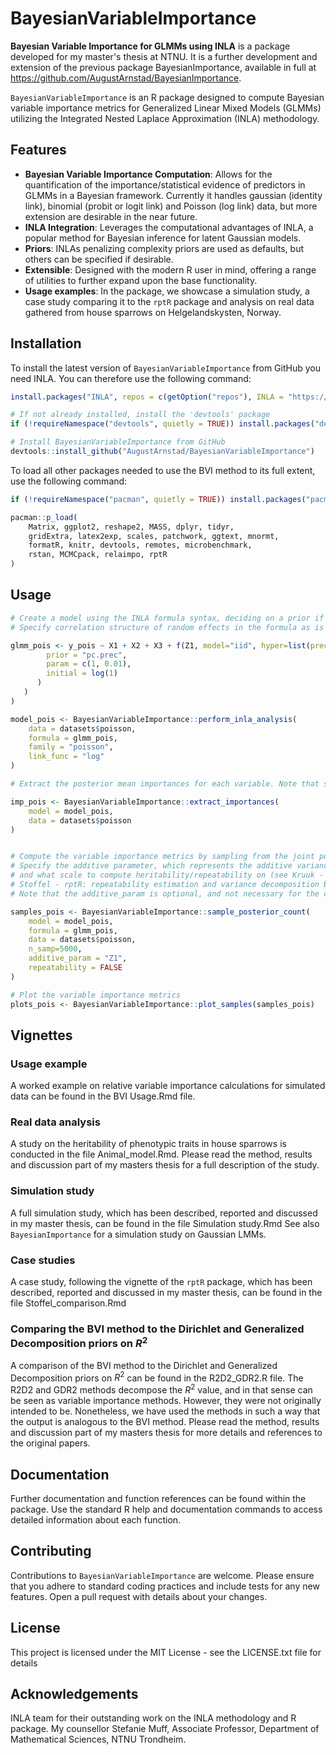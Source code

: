 # BayesianVariableImportance
**Bayesian Variable Importance for GLMMs using INLA** is a package developed for my master's thesis at NTNU. It is a further development and extension of the previous package BayesianImportance, available in full at https://github.com/AugustArnstad/BayesianImportance.

`BayesianVariableImportance` is an R package designed to compute Bayesian variable importance metrics for Generalized Linear Mixed Models (GLMMs) utilizing the Integrated Nested Laplace Approximation (INLA) methodology.

## Features
- **Bayesian Variable Importance Computation**: Allows for the quantification of the importance/statistical evidence of predictors in GLMMs in a Bayesian framework. Currently it handles gaussian (identity link), binomial (probit or logit link) and Poisson (log link) data, but more extension are desirable in the near future.
- **INLA Integration**: Leverages the computational advantages of INLA, a popular method for Bayesian inference for latent Gaussian models.
- **Priors**: INLAs penalizing complexity priors are used as defaults, but others can be specified if desirable.
- **Extensible**: Designed with the modern R user in mind, offering a range of utilities to further expand upon the base functionality.
- **Usage examples**: In the package, we showcase a simulation study, a case study comparing it to the `rptR` package and analysis on real data gathered from house sparrows on Helgelandskysten, Norway.

## Installation
To install the latest version of `BayesianVariableImportance` from GitHub you need INLA. You can therefore use the following command:
```R
install.packages("INLA", repos = c(getOption("repos"), INLA = "https://inla.r-inla-download.org/R/stable"), dep = TRUE)

# If not already installed, install the 'devtools' package
if (!requireNamespace("devtools", quietly = TRUE)) install.packages("devtools")

# Install BayesianVariableImportance from GitHub
devtools::install_github("AugustArnstad/BayesianVariableImportance")
``` 
To load all other packages needed to use the BVI method to its full extent, use the following command:

```R
if (!requireNamespace("pacman", quietly = TRUE)) install.packages("pacman")

pacman::p_load(
    Matrix, ggplot2, reshape2, MASS, dplyr, tidyr,
    gridExtra, latex2exp, scales, patchwork, ggtext, mnormt,
    formatR, knitr, devtools, remotes, microbenchmark, 
    rstan, MCMCpack, relaimpo, rptR
)
``` 

## Usage
```R
# Create a model using the INLA formula syntax, deciding on a prior if necessary. 
# Specify correlation structure of random effects in the formula as is standard for INLA models.

glmm_pois <- y_pois ~ X1 + X2 + X3 + f(Z1, model="iid", hyper=list(prec = list(
        prior = "pc.prec",
        param = c(1, 0.01),
        initial = log(1)
      )
   )
)

model_pois <- BayesianVariableImportance::perform_inla_analysis(
    data = datasets$poisson, 
    formula = glmm_pois, 
    family = "poisson", 
    link_func = "log"
)

# Extract the posterior mean importances for each variable. Note that sampling is adviced!

imp_pois <- BayesianVariableImportance::extract_importances(
    model = model_pois, 
    data = datasets$poisson
)


# Compute the variable importance metrics by sampling from the joint posterior. 
# Specify the additive parameter, which represents the additive variance component for computing ICC/Readbility/heritability
# and what scale to compute heritability/repeatability on (see Kruuk - Estimating genetic parameters in natural populations using the ‘animal model’ (2004) and
# Stoffel - rptR: repeatability estimation and variance decomposition by generalized linear mixed-effects models for explanations).
# Note that the additive_param is optional, and not necessary for the computation of the variable importance metrics.

samples_pois <- BayesianVariableImportance::sample_posterior_count(
    model = model_pois, 
    formula = glmm_pois, 
    data = datasets$poisson, 
    n_samp=5000, 
    additive_param = "Z1", 
    repeatability = FALSE
)

# Plot the variable importance metrics
plots_pois <- BayesianVariableImportance::plot_samples(samples_pois)
``` 

## Vignettes

### Usage example
A worked example on relative variable importance calculations for simulated data can be found in the BVI Usage.Rmd file.

### Real data analysis
A study on the heritability of phenotypic traits in house sparrows is conducted in the file Animal_model.Rmd. Please read the method, results and discussion part of my masters thesis for a full description of the study.

### Simulation study
A full simulation study, which has been described, reported and discussed in my master thesis, can be found in the file Simulation study.Rmd
See also `BayesianImportance` for a simulation study on Gaussian LMMs.

### Case studies
A case study, following the vignette of the `rptR` package, which has been described, reported and discussed in my master thesis, can be found in the file Stoffel_comparison.Rmd

### Comparing the BVI method to the Dirichlet and Generalized Decomposition priors on $R^2$
A comparison of the BVI method to the Dirichlet and Generalized Decomposition priors on $R^2$ can be found in the R2D2_GDR2.R file. The R2D2 and GDR2 methods decompose the $R^2$ value, and in that sense can be seen as variable importance methods. However, they were not originally intended to be. Nonetheless, we have used the methods in such a way that the output is analogous to the BVI method. Please read the method, results and discussion part of my masters thesis for more details and references to the original papers.


## Documentation
Further documentation and function references can be found within the package. Use the standard R help and documentation commands to access detailed information about each function.

## Contributing
Contributions to `BayesianVariableImportance` are welcome. Please ensure that you adhere to standard coding practices and include tests for any new features. Open a pull request with details about your changes.

## License
This project is licensed under the MIT License - see the LICENSE.txt file for details

## Acknowledgements
INLA team for their outstanding work on the INLA methodology and R package.
My counsellor Stefanie Muff, Associate Professor, Department of Mathematical Sciences, NTNU Trondheim.
